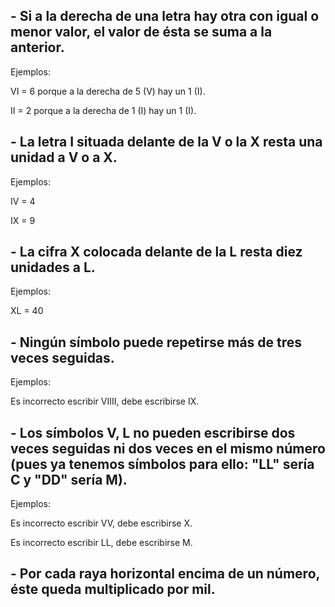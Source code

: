 ## - Si a la derecha de una letra hay otra con igual o menor valor, el valor de ésta se suma a la anterior.

Ejemplos:

VI = 6 porque a la derecha de 5 (V) hay un 1 (I).

II = 2 porque a la derecha de 1 (I) hay un 1 (I).

## - La letra I situada delante de la V o la X resta una unidad a V o a X.

Ejemplos:

IV = 4

IX = 9

## - La cifra X colocada delante de la L resta diez unidades a L.

Ejemplos:

XL = 40

## - Ningún símbolo puede repetirse más de tres veces seguidas.

Ejemplos:

Es incorrecto escribir VIIII, debe escribirse IX.

## - Los símbolos V, L no pueden escribirse dos veces seguidas ni dos veces en el mismo número (pues ya tenemos símbolos para ello: "LL" sería C y "DD" sería M).

Ejemplos:

Es incorrecto escribir VV, debe escribirse X.

Es incorrecto escribir LL, debe escribirse M.

## - Por cada raya horizontal encima de un número, éste queda multiplicado por mil.
